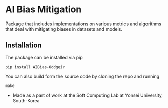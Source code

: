 # AI Bias Mitigation


Package that includes implementations on various metrics and algorithms
that deal with mitigating biases in datasets and models.

## Installation

The package can be installed via pip

`pip install AIBias-Oddgeir`

You can also build form the source code by cloning the repo and running

`make`


- Made as a part of work at the Soft Computing Lab at Yonsei University, South-Korea
